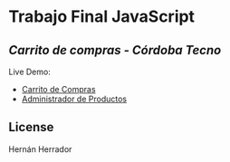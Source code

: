 # Trabajo Final JavaScript

## _Carrito de compras - Córdoba Tecno_

Live Demo:

- <a href="https://nanocba06.github.io/ProyectoFinalHerrador/"> Carrito de Compras </a>
- <a href="https://nanocba06.github.io/ProyectoFinalHerrador/admin/admin.html"> Administrador de Productos </a>

## License

Hernán Herrador
